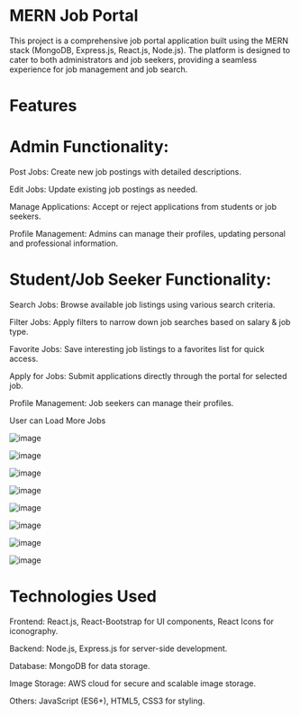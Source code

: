 ﻿# MERN Job Portal
This project is a comprehensive job portal application built using the MERN stack (MongoDB, Express.js, React.js, Node.js). The platform is designed to cater to both administrators and job seekers, providing a seamless experience for job management and job search.

# Features

# Admin Functionality:
Post Jobs: Create new job postings with detailed descriptions.

Edit Jobs: Update existing job postings as needed.

Manage Applications: Accept or reject applications from students or job seekers.

Profile Management: Admins can manage their profiles, updating personal and professional information.

# Student/Job Seeker Functionality:
Search Jobs: Browse available job listings using various search criteria.

Filter Jobs: Apply filters to narrow down job searches based on salary & job type.

Favorite Jobs: Save interesting job listings to a favorites list for quick access.

Apply for Jobs: Submit applications directly through the portal for selected job.

Profile Management: Job seekers can manage their profiles.

User can Load More Jobs

![image](https://github.com/Kaushik-13112003/Job-Portal/assets/141499345/3fd652b2-6995-4a5b-8cc1-5fdbb7c60477)

![image](https://github.com/Kaushik-13112003/Job-Portal/assets/141499345/b7a2aa33-5758-48e1-9705-4d98a2cb8496)

![image](https://github.com/Kaushik-13112003/Job-Portal/assets/141499345/6b770b33-2127-4228-8ac7-d9097973e186)

![image](https://github.com/Kaushik-13112003/Job-Portal/assets/141499345/047ef731-6ffd-4e33-a17c-53f497735143)

![image](https://github.com/Kaushik-13112003/Job-Portal/assets/141499345/e91e2f1f-db47-44a5-b063-2295b2805c00)

![image](https://github.com/Kaushik-13112003/Job-Portal/assets/141499345/cc16af4c-e80e-4692-a7f3-2f4f65233674)


![image](https://github.com/Kaushik-13112003/Job-Portal/assets/141499345/65126777-021c-4d06-bb07-9225b6d94243)

![image](https://github.com/Kaushik-13112003/Job-Portal/assets/141499345/be83f870-e198-4186-b6b2-93330261f8cb)

# Technologies Used
Frontend: React.js, React-Bootstrap for UI components, React Icons for iconography.

Backend: Node.js, Express.js for server-side development.

Database: MongoDB for data storage.

Image Storage: AWS cloud for secure and scalable image storage.

Others: JavaScript (ES6+), HTML5, CSS3 for styling.
